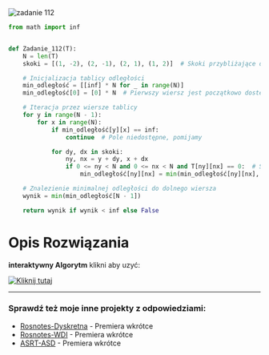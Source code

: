 <picture>
  <source srcset="../../srt/zbior_zadan/112.png" media="(prefers-color-scheme: light)">
  <source srcset="../../srt/zbior_zadan/black_112.png" media="(prefers-color-scheme: dark)">
  <img src="../../srt/zbior_zadan/black_112.png" alt="zadanie 112">
</picture>

```python
from math import inf


def Zadanie_112(T):
    N = len(T)
    skoki = [(1, -2), (2, -1), (2, 1), (1, 2)]  # Skoki przybliżające do dolnego wiersza

    # Inicjalizacja tablicy odległości
    min_odległość = [[inf] * N for _ in range(N)]
    min_odległość[0] = [0] * N  # Pierwszy wiersz jest początkowo dostępny

    # Iteracja przez wiersze tablicy
    for y in range(N - 1):
        for x in range(N):
            if min_odległość[y][x] == inf:
                continue  # Pole niedostępne, pomijamy

            for dy, dx in skoki:
                ny, nx = y + dy, x + dx
                if 0 <= ny < N and 0 <= nx < N and T[ny][nx] == 0:  # Sprawdzamy zakres i brak pułapki
                    min_odległość[ny][nx] = min(min_odległość[ny][nx], min_odległość[y][x] + 1)

    # Znalezienie minimalnej odległości do dolnego wiersza
    wynik = min(min_odległość[N - 1])

    return wynik if wynik < inf else False

```
# Opis Rozwiązania
**interaktywny Algorytm** klikni aby uzyć:

[![Kliknij tutaj](https://github.com/user-attachments/assets/294b95ab-84ce-439f-a1ab-7388accc6187)](https://gieras.pl/asrt/wdi/112)



---
### Sprawdź też moje inne projekty z odpowiedziami:
- [Rosnotes-Dyskretna](https://github.com/kamilGie/Rosnotes-Dyskretna) - Premiera wkrótce
- [Rosnotes-WDI](https://github.com/kamilGie/Rosnotes-WDI) - Premiera wkrótce
- [ASRT-ASD](https://github.com/kamilGie/Rosnotes-Dyskretna) - Premiera wkrótce

